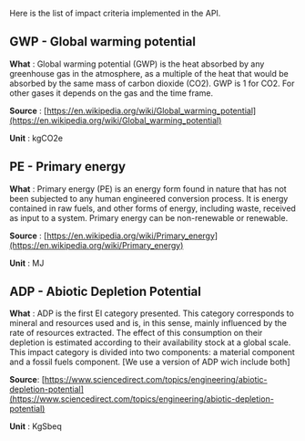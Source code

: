 
Here is the list of impact criteria implemented in the API.

## GWP - Global warming potential

__What__ : Global warming potential (GWP) is the heat absorbed by any greenhouse gas in the atmosphere, as a multiple of
the heat that would be absorbed by the same mass of carbon dioxide (CO2). GWP is 1 for CO2. For other gases it depends
on the gas and the time frame.

__Source__ : [https://en.wikipedia.org/wiki/Global_warming_potential](https://en.wikipedia.org/wiki/Global_warming_potential)

__Unit__ : kgCO2e

## PE - Primary energy

__What__ : Primary energy (PE) is an energy form found in nature that has not been subjected to any human engineered
conversion process. It is energy contained in raw fuels, and other forms of energy, including waste, received as input
to a system. Primary energy can be non-renewable or renewable.

__Source__ : [https://en.wikipedia.org/wiki/Primary_energy](https://en.wikipedia.org/wiki/Primary_energy)

__Unit__ : MJ

## ADP - Abiotic Depletion Potential

__What__ : ADP is the first EI category presented. This category corresponds to mineral and resources used and is, in
this sense, mainly influenced by the rate of resources extracted. The effect of this consumption on their
depletion is estimated according to their availability stock at a global scale. This impact category is divided
into two components: a material component and a fossil fuels component. [We use a version of ADP wich include both]

__Source__: [https://www.sciencedirect.com/topics/engineering/abiotic-depletion-potential](https://www.sciencedirect.com/topics/engineering/abiotic-depletion-potential)

__Unit__ : KgSbeq